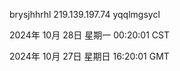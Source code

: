 brysjhhrhl 219.139.197.74 yqqlmgsycl

2024年 10月 28日 星期一 00:20:01 CST

2024年 10月 27日 星期日 16:20:01 GMT
